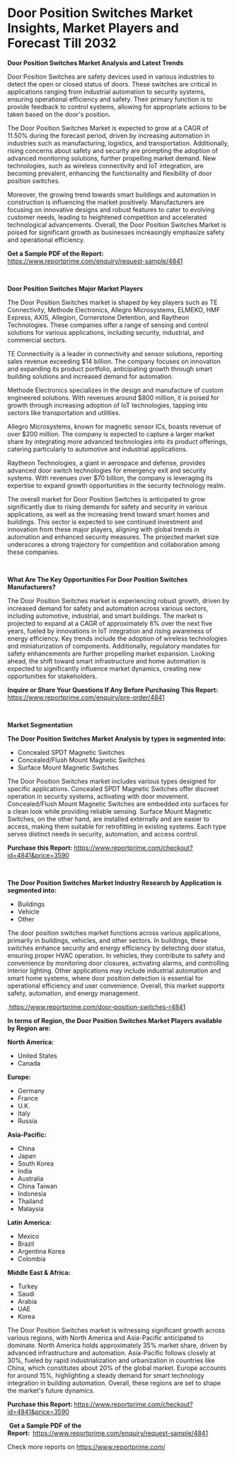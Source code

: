 <p><h1>Door Position Switches Market Insights, Market Players and Forecast Till 2032</h1></p><p><strong>Door Position Switches Market Analysis and Latest Trends</strong></p>
<p><p>Door Position Switches are safety devices used in various industries to detect the open or closed status of doors. These switches are critical in applications ranging from industrial automation to security systems, ensuring operational efficiency and safety. Their primary function is to provide feedback to control systems, allowing for appropriate actions to be taken based on the door's position.</p><p>The Door Position Switches Market is expected to grow at a CAGR of 11.50% during the forecast period, driven by increasing automation in industries such as manufacturing, logistics, and transportation. Additionally, rising concerns about safety and security are prompting the adoption of advanced monitoring solutions, further propelling market demand. New technologies, such as wireless connectivity and IoT integration, are becoming prevalent, enhancing the functionality and flexibility of door position switches. </p><p>Moreover, the growing trend towards smart buildings and automation in construction is influencing the market positively. Manufacturers are focusing on innovative designs and robust features to cater to evolving customer needs, leading to heightened competition and accelerated technological advancements. Overall, the Door Position Switches Market is poised for significant growth as businesses increasingly emphasize safety and operational efficiency.</p></p>
<p><strong>Get a Sample PDF of the Report:&nbsp;</strong> <a href="https://www.reportprime.com/enquiry/request-sample/4841?utm_campaign=3061&utm_medium=2&utm_source=Github&utm_content=ia&utm_term=19032025&utm_id=door-position-switches">https://www.reportprime.com/enquiry/request-sample/4841</a></p>
<p>&nbsp;</p>
<p><strong>Door Position Switches Major Market Players</strong></p>
<p><p>The Door Position Switches market is shaped by key players such as TE Connectivity, Methode Electronics, Allegro Microsystems, ELMEKO, HMF Express, AXIS, Allegion, Cornerstone Detention, and Raytheon Technologies. These companies offer a range of sensing and control solutions for various applications, including security, industrial, and commercial sectors.</p><p>TE Connectivity is a leader in connectivity and sensor solutions, reporting sales revenue exceeding $14 billion. The company focuses on innovation and expanding its product portfolio, anticipating growth through smart building solutions and increased demand for automation.</p><p>Methode Electronics specializes in the design and manufacture of custom engineered solutions. With revenues around $800 million, it is poised for growth through increasing adoption of IoT technologies, tapping into sectors like transportation and utilities.</p><p>Allegro Microsystems, known for magnetic sensor ICs, boasts revenue of over $200 million. The company is expected to capture a larger market share by integrating more advanced technologies into its product offerings, catering particularly to automotive and industrial applications.</p><p>Raytheon Technologies, a giant in aerospace and defense, provides advanced door switch technologies for emergency exit and security systems. With revenues over $70 billion, the company is leveraging its expertise to expand growth opportunities in the security technology realm.</p><p>The overall market for Door Position Switches is anticipated to grow significantly due to rising demands for safety and security in various applications, as well as the increasing trend toward smart homes and buildings. This sector is expected to see continued investment and innovation from these major players, aligning with global trends in automation and enhanced security measures. The projected market size underscores a strong trajectory for competition and collaboration among these companies.</p></p>
<p>&nbsp;</p>
<p><strong>What Are The Key Opportunities For Door Position Switches Manufacturers?</strong></p>
<p><p>The Door Position Switches market is experiencing robust growth, driven by increased demand for safety and automation across various sectors, including automotive, industrial, and smart buildings. The market is projected to expand at a CAGR of approximately 6% over the next five years, fueled by innovations in IoT integration and rising awareness of energy efficiency. Key trends include the adoption of wireless technologies and miniaturization of components. Additionally, regulatory mandates for safety enhancements are further propelling market expansion. Looking ahead, the shift toward smart infrastructure and home automation is expected to significantly influence market dynamics, creating new opportunities for stakeholders.</p></p>
<p><strong>Inquire or Share Your Questions If Any Before Purchasing This Report:</strong> <a href="https://www.reportprime.com/enquiry/pre-order/4841?utm_campaign=3061&utm_medium=2&utm_source=Github&utm_content=ia&utm_term=19032025&utm_id=door-position-switches">https://www.reportprime.com/enquiry/pre-order/4841</a></p>
<p>&nbsp;</p>
<p><strong>Market Segmentation</strong></p>
<p><strong>The Door Position Switches Market Analysis by types is segmented into:</strong></p>
<p><ul><li>Concealed SPDT Magnetic Switches</li><li>Concealed/Flush Mount Magnetic Switches</li><li>Surface Mount Magnetic Switches</li></ul></p>
<p><p>The Door Position Switches market includes various types designed for specific applications. Concealed SPDT Magnetic Switches offer discreet operation in security systems, activating with door movement. Concealed/Flush Mount Magnetic Switches are embedded into surfaces for a clean look while providing reliable sensing. Surface Mount Magnetic Switches, on the other hand, are installed externally and are easier to access, making them suitable for retrofitting in existing systems. Each type serves distinct needs in security, automation, and access control.</p></p>
<p><strong>Purchase this Report:&nbsp;</strong><a href="https://www.reportprime.com/checkout?id=4841&price=3590&utm_campaign=3061&utm_medium=2&utm_source=Github&utm_content=ia&utm_term=19032025&utm_id=door-position-switches">https://www.reportprime.com/checkout?id=4841&price=3590</a></p>
<p>&nbsp;</p>
<p><strong>The Door Position Switches Market Industry Research by Application is segmented into:</strong></p>
<p><ul><li>Buildings</li><li>Vehicle</li><li>Other</li></ul></p>
<p><p>The door position switches market functions across various applications, primarily in buildings, vehicles, and other sectors. In buildings, these switches enhance security and energy efficiency by detecting door status, ensuring proper HVAC operation. In vehicles, they contribute to safety and convenience by monitoring door closures, activating alarms, and controlling interior lighting. Other applications may include industrial automation and smart home systems, where door position detection is essential for operational efficiency and user convenience. Overall, this market supports safety, automation, and energy management.</p></p>
<p><a href="https://www.reportprime.com/door-position-switches-r4841?utm_campaign=3061&utm_medium=2&utm_source=Github&utm_content=ia&utm_term=19032025&utm_id=door-position-switches">&nbsp;https://www.reportprime.com/door-position-switches-r4841</a></p>
<p><strong>In terms of Region, the Door Position Switches Market Players available by Region are:</strong></p>
<p>
    <p> <strong> North America: </strong>
        <ul>
            <li>United States</li>
            <li>Canada</li>
        </ul>
        </p> 
    <p> <strong> Europe: </strong>
        <ul>
            <li>Germany</li>
            <li>France</li>
            <li>U.K.</li>
            <li>Italy</li>
            <li>Russia</li>
        </ul>
        </p> 
    <p> <strong> Asia-Pacific: </strong>
        <ul>
            <li>China</li>
            <li>Japan</li>
            <li>South Korea</li>
            <li>India</li>
            <li>Australia</li>
            <li>China Taiwan</li>
            <li>Indonesia</li>
            <li>Thailand</li>
            <li>Malaysia</li>
        </ul>
        </p> 
    <p> <strong> Latin America: </strong>
        <ul>
            <li>Mexico</li>
            <li>Brazil</li>
            <li>Argentina Korea</li>
            <li>Colombia</li>
        </ul>
        </p> 
    <p> <strong> Middle East & Africa: </strong>
        <ul>
            <li>Turkey</li>
            <li>Saudi</li>
            <li>Arabia</li>
            <li>UAE</li>
            <li>Korea</li>
        </ul>
    </p>
    </p>
<p><p>The Door Position Switches market is witnessing significant growth across various regions, with North America and Asia-Pacific anticipated to dominate. North America holds approximately 35% market share, driven by advanced infrastructure and automation. Asia-Pacific follows closely at 30%, fueled by rapid industrialization and urbanization in countries like China, which constitutes about 20% of the global market. Europe accounts for around 15%, highlighting a steady demand for smart technology integration in building automation. Overall, these regions are set to shape the market's future dynamics.</p></p>
<p><strong>Purchase this Report: </strong><a href="https://www.reportprime.com/checkout?id=4841&price=3590&utm_campaign=3061&utm_medium=2&utm_source=Github&utm_content=ia&utm_term=19032025&utm_id=door-position-switches">https://www.reportprime.com/checkout?id=4841&price=3590</a></p>
<p>&nbsp;<strong>Get a Sample PDF of the Report:&nbsp;&nbsp;</strong><a href="https://www.reportprime.com/enquiry/request-sample/4841?utm_campaign=3061&utm_medium=2&utm_source=Github&utm_content=ia&utm_term=19032025&utm_id=door-position-switches">https://www.reportprime.com/enquiry/request-sample/4841</a></p>
<p><strong></strong></p>
<p>Check more reports on <a href="https://www.reportprime.com/?utm_campaign=3061&utm_medium=2&utm_source=Github&utm_content=ia&utm_term=19032025&utm_id=door-position-switches">https://www.reportprime.com/</a></p>
